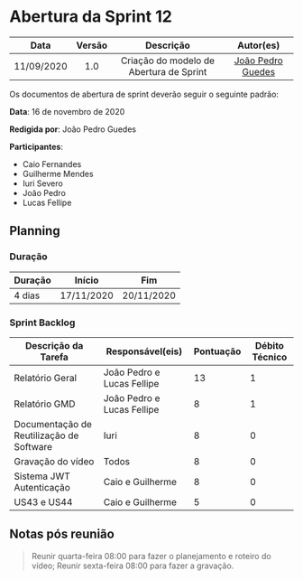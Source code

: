 
# Abertura da Sprint 12

|    Data    | Versão |         Descrição         |           Autor(es)           |
| :--------: | :----: | :-----------------------: | :---------------------------: |
| 11/09/2020 |  1.0   | Criação do modelo de Abertura de Sprint | [João Pedro Guedes](https://github.com/sudjoao) |

Os documentos de abertura de sprint deverão seguir o seguinte padrão:


**Data**: 16 de novembro de 2020

**Redigida por**: João Pedro Guedes

**Participantes**: 
* Caio Fernandes
* Guilherme Mendes
* Iuri Severo
* João Pedro
* Lucas Fellipe


## Planning

### Duração

| Duração |   Início   |     Fim    |
| ------- | ---------- | ---------- |
| 4 dias  | 17/11/2020 | 20/11/2020 |

### Sprint Backlog

| Descrição da Tarefa | Responsável(eis) | Pontuação | Débito Técnico |
| ------------------- | ---------------- | --------- | -------------- |
| Relatório Geral  | João Pedro e Lucas Fellipe  | 13 | 1 |
| Relatório GMD  | João Pedro e Lucas Fellipe  | 8 | 1 |
| Documentação de Reutilização de Software | Iuri | 8 | 0 |
| Gravação do vídeo | Todos | 8 | 0 |
| Sistema JWT Autenticação | Caio e Guilherme | 8 | 0 |
| US43 e US44 | Caio e Guilherme | 5 | 0 |


## Notas pós reunião

> Reunir quarta-feira 08:00 para fazer o planejamento e roteiro do vídeo;
> Reunir sexta-feira 08:00 para fazer a gravação.